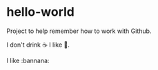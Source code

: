 # hello-world
Project to help remember how to work with Github.

I don't drink :coffee: I like :pizza:.

I like :bannana:
